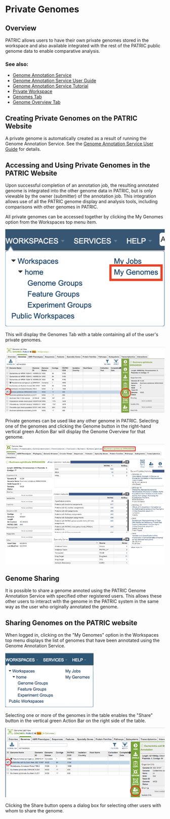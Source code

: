 # Private Genomes

## Overview
PATRIC allows users to have their own private genomes stored in the workspace and also available integrated with the rest of the PATRIC public genome data to enable comparative analysis.

### See also:
  * [Genome Annotation Service](../services/genome_annotation_service.html)
  * [Genome Annotation Service User Guide](https://docs.patricbrc.org//user_guides/services/genome_annotation_service.html)
  * [Genome Annotation Service Tutorial](https://docs.patricbrc.org/tutorial/genome_annotation/annotation.html)
  * [Private Workspace](../workspaces/workspace.html)
  * [Genomes Tab](../organisms_taxon/genomes.html)
  * [Genome Overview Tab](../organisms_genome/overview.html)

## Creating Private Genomes on the PATRIC Website
A private genome is automatically created as a result of running the Genome Annotation Service. See the [Genome Annotation Service User Guide](https://docs.patricbrc.org//user_guides/services/genome_annotation_service.html) for details.

## Accessing and Using Private Genomes in the PATRIC Website
Upon successful completion of an annotation job, the resulting annotated genome is integrated into the other genome data in PATRIC, but is only viewable by the owner (submitter) of the annotation job. This integration allows use of all the PATRIC genome display and analysis tools, including comparisons with other genomes in PATRIC.

All private genomes can be accessed together by clicking the My Genomes option from the Workspaces top menu item.

![My Genomes Menu Option](../images/my_genomes_menu_option.png)

This will display the Genomes Tab with a table containing all of the user's private genomes.

![Genomes Tab with List of Private Genomes](../images/private_genomes_list.png)

Private genomes can be used like any other genome in PATRIC. Selecting one of the genomes and clicking the Genome button in the right-hand vertical green Action Bar will display the Genome Overview for that genome.

![Private Genome Overview Tab](../images/private_genome_overview.png)





## Genome Sharing
It is possible to share a genome annoted using the PATRIC Genome Annotation Service with specified other registered users. This allows these other users to interact with the genome in the PATRIC system in the same way as the user who originally annotated the genome.



## Sharing Genomes on the PATRIC website

When logged in, clicking on the "My Genomes" option in the Workspaces top menu displays the list of genomes that have been annotated using the Genome Annotation Service. 

![Workspaces Menu](../images/workspaces_menu.png)

Selecting one or more of the genomes in the table enables the "Share" button in the vertical green Action Bar on the right side of the table.

![My Genomes Table](../images/my_genomes_table.png)

Clicking the Share button opens a dialog box for selecting other users with whom to share the genome.

